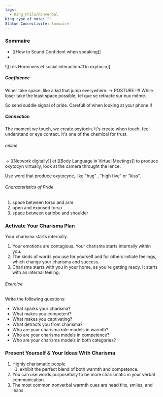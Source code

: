 ```yaml
---
tags:
  - King_Philo/nonverbal
King type of note: ""
Statue Connectivité: Sommaire
---
```


### Sommaire
- [[How to Sound Confident when speaking]]
- 

![[Les Hormones et social interaction#On oxytocin]]


##### Confidence
Winer take space, like a kid that jump everywhere. 
-> POSTURE !!!!
While loser take the least space possible, tel que se retracte sur eux même. 

So send suddle signal of pride. 
Carefull of when looking at your phone !!

##### Connection
The moment we touch, we create oxytocin. It's create when touch, feel understand or eye contact. 
It's one of the chemical for trust. 

###### online
-> [[Network digitally]] et [[Body Language in Virtual Meetings]]
to produce oxytocyn virtually, look at the camera throught the lence. 

Use word that produce oxytocyne, like "hug" , "high five" or "kiss". 

###### Characteristics of Pride
1. space between torso and arm
2. open and exposed torso
3. space between earlobe and shoulder

### Activate Your Charisma Plan
Your charisma starts internally.
1. Your emotions are contagious. Your charisma starts internally within you.
2. The kinds of words you use for yourself and for others initiate feelings, which change your charisma and success.
3. Charisma starts with you in your home, as you're getting ready. It starts with an internal feeling.

###### Exercice
Write the following questions:
- What sparks your charisma?
- What makes you competent?
- What makes you captivating?
- What detracts you from charisma?
- Who are your charisma role models in warmth?
- Who are your charisma models in competence?
- Who are your charisma models in both categories?

### Present Yourself & Your Ideas With Charisma 
1. Highly charismatic people 
	1. exhibit the perfect blend of both warmth and competence. 
2. You can use words purposefully to be more charismatic in your verbal communication. 
3. The most common nonverbal warmth cues are head tilts, smiles, and leans.


